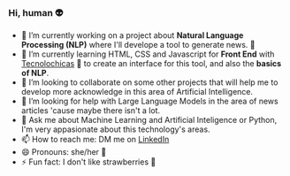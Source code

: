 ### Hi, human 👽

- 🔭 I’m currently working on a project about **Natural Language Processing (NLP)** where I'll develope a tool to generate news. 📰
- 🌱 I’m currently learning HTML, CSS and Javascript for **Front End** with [Tecnolochicas](https://tecnolochicas.mx/) 💜 to create an interface for this tool, and also the **basics of NLP**.
- 👯 I’m looking to collaborate on some other projects that will help me to develop more acknowledge in this area of Artificial Intelligence.
- 🤔 I’m looking for help with Large Language Models in the area of news articles 'cause maybe there isn't a lot.
- 💬 Ask me about Machine Learning and Artificial Inteligence or Python, I'm very appasionate about this technology's areas.
- 📫 How to reach me: DM me on [LinkedIn](www.linkedin.com/in/carol-zapata)
- 😄 Pronouns: she/her 💜
- ⚡ Fun fact: I don't like strawberries 🍓


<!--

# Encabezado 1
## Encabezado 2
### Encabezado 3

# Estilos de Texto
**Palabras en negrita**

*Palabras en cursiva*

~~Este texto está erróneo~~

Mi primer línea de código en Python:

```
print('Hola mundo!')
```

### Listas

- Javascript
* Python
+ Kotlin


### Links:

El Mardown lo aprendí en [Tecnolochicas](https://tecnolochicas.mx/)

-->

